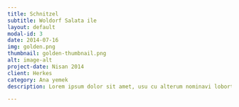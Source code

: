 ```yaml
---
title: Schnitzel
subtitle: Woldorf Salata ile
layout: default
modal-id: 3
date: 2014-07-16
img: golden.png
thumbnail: golden-thumbnail.png
alt: image-alt
project-date: Nisan 2014
client: Herkes
category: Ana yemek
description: Lorem ipsum dolor sit amet, usu cu alterum nominavi lobortis. At duo novum diceret. Tantas apeirian vix et, usu sanctus postulant inciderint ut, populo diceret necessitatibus in vim. Cu eum dicam feugiat noluisse.

---
```

